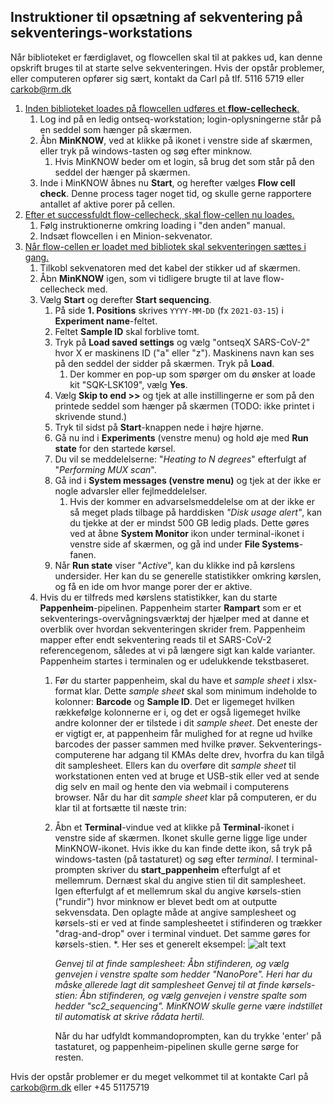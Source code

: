 ## Instruktioner til opsætning af sekventering på sekventerings-workstations

Når biblioteket er færdiglavet, og flowcellen skal til at pakkes ud, kan denne opskrift bruges til at starte selve sekventeringen. Hvis der opstår problemer, eller computeren opfører sig sært, kontakt da Carl på tlf. 5116 5719 eller carkob@rm.dk



1. <u>Inden biblioteket loades på flowcellen udføres et **flow-cellecheck**.</u>
   1. Log ind på en ledig ontseq-workstation; login-oplysningerne står på en seddel som hænger på skærmen.
   2. Åbn **MinKNOW**, ved at klikke på ikonet i venstre side af skærmen, eller tryk på windows-tasten og søg efter minknow.
      1. Hvis MinKNOW beder om et login, så brug det som står på den seddel der hænger på skærmen.
   3. Inde i MinKNOW åbnes nu **Start**, og herefter vælges **Flow cell check**. Denne process tager noget tid, og skulle gerne rapportere antallet af aktive porer på cellen. 
2. <u>Efter et successfuldt flow-cellecheck, skal flow-cellen nu loades.</u>
   1.  Følg instruktionerne omkring loading i "den anden" manual.
   2. Indsæt flowcellen i en Minion-sekvenator.
3. <u>Når flow-cellen er loadet med bibliotek skal sekventeringen sættes i gang.</u>
   1. Tilkobl sekvenatoren med det kabel der stikker ud af skærmen.
   2. Åbn **MinKNOW** igen, som vi tidligere brugte til at lave flow-cellecheck med.
   3. Vælg **Start** og derefter **Start sequencing**.
      1. På side **1. Positions** skrives `YYYY-MM-DD` (fx `2021-03-15`) i **Experiment name**-feltet.
      3. Feltet **Sample ID** skal forblive tomt.
      5. Tryk på **Load saved settings** og vælg "ontseqX SARS-CoV-2" hvor X er maskinens ID ("a" eller "z"). Maskinens navn kan ses på den seddel der sidder på skærmen. Tryk på **Load**.
         1. Der kommer en pop-up som spørger om du ønsker at loade kit "SQK-LSK109", vælg **Yes**.
      6. Vælg **Skip to end >>** og tjek at alle instillingerne er som på den printede seddel som hænger på skærmen (TODO: ikke printet i skrivende stund.)
      7. Tryk til sidst på **Start**-knappen nede i højre hjørne.
      8. Gå nu ind i **Experiments** (venstre menu) og hold øje med **Run state** for den startede kørsel.
      9. Du vil se meddelelserne: "_Heating to N degrees_" efterfulgt af "_Performing MUX scan_".
      8. Gå ind i **System messages (venstre menu)** og tjek at der ikke er nogle advarsler eller fejlmeddelelser.
         1. Hvis der kommer en advarselsmeddelelse om at der ikke er så meget plads tilbage på harddisken *"Disk usage alert"*, kan du tjekke at der er mindst 500 GB ledig plads. Dette gøres ved at åbne **System Monitor** ikon under terminal-ikonet i venstre side af skærmen, og gå ind under **File Systems**-fanen.
      9. Når **Run state** viser "_Active_", kan du klikke ind på kørslens undersider. Her kan du se generelle statistikker omkring kørslen, og få en ide om hvor mange porer der er aktive.
   4. Hvis du er tilfreds med kørslens statistikker, kan du starte **Pappenheim**-pipelinen. Pappenheim starter **Rampart** som er et sekventerings-overvågningsværktøj der hjælper med at danne et overblik over hvordan sekventeringen skrider frem. Pappenheim mapper efter endt sekventering reads til et SARS-CoV-2 referencegenom, således at vi på længere sigt kan kalde varianter. Pappenheim startes i terminalen og er udelukkende tekstbaseret. 
      1. Før du starter pappenheim, skal du have et *sample sheet* i xlsx-format klar. Dette *sample sheet* skal som minimum indeholde to kolonner: **Barcode** og **Sample ID**. Det er ligemeget hvilken rækkefølge kolonnerne er i, og det er også ligemeget hvilke andre kolonner der er tilstede i dit *sample sheet*. Det eneste der er vigtigt er, at pappenheim får mulighed for at regne ud hvilke barcodes der passer sammen med hvilke prøver. Sekventerings-computerene har adgang til KMAs delte drev, hvorfra du kan tilgå dit samplesheet. Ellers kan du overføre dit *sample sheet* til workstationen enten ved at bruge et USB-stik eller ved at sende dig selv en mail og hente den via webmail i computerens browser. Når du har dit *sample sheet* klar på computeren, er du klar til at fortsætte til næste trin:
      2. Åbn et **Terminal**-vindue ved at klikke på **Terminal**-ikonet i venstre side af skærmen. Ikonet skulle gerne ligge lige under MinKNOW-ikonet. Hvis ikke du kan finde dette ikon, så tryk på windows-tasten (på tastaturet) og søg efter *terminal*. I terminal-prompten skriver du **start_pappenheim** efterfulgt af et mellemrum. Dernæst skal du angive stien til dit samplesheet. Igen efterfulgt af et mellemrum skal du angive kørsels-stien ("rundir") hvor minknow er blevet bedt om at outputte sekvensdata. Den oplagte måde at angive samplesheet og kørsels-sti er ved at finde samplesheetet i stifinderen og trækker "drag-and-drop" over i terminal vinduet. Det samme gøres for kørsels-stien.
         *. Her ses et generelt eksempel:
         ![alt text](https://github.com/KMA-Aarhus/pappenheim/blob/main/documentation/generelt%20eksempel.png)
         
         *Genvej til at finde samplesheet: Åbn stifinderen, og vælg genvejen i venstre spalte som hedder "NanoPore". Heri har du måske allerede lagt dit samplesheet*
         *Genvej til at finde kørsels-stien: Åbn stifinderen, og vælg genvejen i venstre spalte som hedder "sc2_sequencing". MinKNOW skulle gerne være indstillet til automatisk at skrive rådata hertil.*
         
         Når du har udfyldt kommandoprompten, kan du trykke 'enter' på tastaturet, og pappenheim-pipelinen skulle gerne sørge for resten.
         



Hvis der opstår problemer er du meget velkommet til at kontakte Carl på carkob@rm.dk eller +45 51175719
